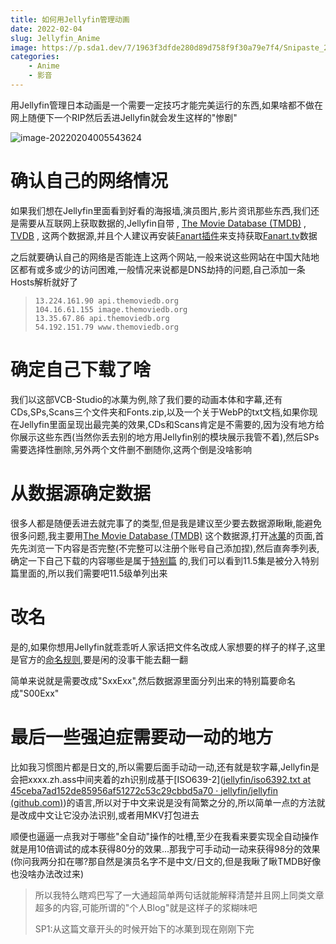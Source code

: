 ```yaml
---
title: 如何用Jellyfin管理动画
date: 2022-02-04
slug: Jellyfin_Anime
image: https://p.sda1.dev/7/1963f3dfde280d89d758f9f30a79e7f4/Snipaste_2022-10-10_00-04-03.jpg
categories:
    - Anime
    - 影音
---
```


用Jellyfin管理日本动画是一个需要一定技巧才能完美运行的东西,如果啥都不做在网上随便下一个RIP然后丢进Jellyfin就会发生这样的"惨剧"

![image-20220204005543624](https://s2.loli.net/2022/02/04/lX9pxfKzsGBbmvk.png)

# 确认自己的网络情况

如果我们想在Jellyfin里面看到好看的海报墙,演员图片,影片资讯那些东西,我们还是需要从互联网上获取数据的,Jellyfin自带 , [The Movie Database (TMDB)](https://www.themoviedb.org/?language=zh-CN) , [TVDB](https://thetvdb.com/) , 这两个数据源,并且个人建议再安装[Fanart插件](https://github.com/jellyfin/jellyfin-plugin-fanart)来支持获取[Fanart.tv](https://fanart.tv/)数据

之后就要确认自己的网络是否能连上这两个网站,一般来说这些网站在中国大陆地区都有或多或少的访问困难,一般情况来说都是DNS劫持的问题,自己添加一条Hosts解析就好了

> ```text
> 13.224.161.90 api.themoviedb.org
> 104.16.61.155 image.themoviedb.org
> 13.35.67.86 api.themoviedb.org
> 54.192.151.79 www.themoviedb.org
> ```

# 确定自己下载了啥

我们以这部VCB-Studio的冰菓为例,除了我们要的动画本体和字幕,还有CDs,SPs,Scans三个文件夹和Fonts.zip,以及一个关于WebP的txt文档,如果你现在Jellyfin里面呈现出最完美的效果,CDs和Scans肯定是不需要的,因为没有地方给你展示这些东西(当然你丢去别的地方用Jellyfin别的模块展示我管不着),然后SPs需要选择性删除,另外两个文件删不删随你,这两个倒是没啥影响

# 从数据源确定数据

很多人都是随便丢进去就完事了的类型,但是我是建议至少要去数据源瞅瞅,能避免很多问题,我主要用[The Movie Database (TMDB)](https://www.themoviedb.org/?language=zh-CN) 这个数据源,打开[冰菓](https://www.themoviedb.org/tv/65329)的页面,首先先浏览一下内容是否完整(不完整可以注册个账号自己添加捏),然后直奔季列表,确定一下自己下载的内容哪些是属于[特别篇](https://www.themoviedb.org/tv/65329/season/0) 的,我们可以看到11.5集是被分入特别篇里面的,所以我们需要吧11.5级单列出来

# 改名

是的,如果你想用Jellyfin就乖乖听人家话把文件名改成人家想要的样子的样子,这里是官方的[命名规则](https://docs.jellyfin.org/general/server/media/shows.html),要是闲的没事干能去翻一翻

简单来说就是需要改成"SxxExx",然后数据源里面分列出来的特别篇要命名成"S00Exx"

# 最后一些强迫症需要动一动的地方

比如我习惯图片都是日文的,所以需要后面手动动一动,还有就是软字幕,Jellyfin是会把xxxx.zh.ass中间夹着的zh识别成基于[ISO639-2]([jellyfin/iso6392.txt at 45ceba7ad152de85956af51272c53c29cbbd5a70 · jellyfin/jellyfin (github.com)](https://github.com/jellyfin/jellyfin/blob/45ceba7ad152de85956af51272c53c29cbbd5a70/Emby.Server.Implementations/Localization/iso6392.txt))的语言,所以对于中文来说是没有简繁之分的,所以简单一点的方法就是改成中文让它没办法识别,或者用MKV打包进去

顺便也逼逼一点我对于哪些"全自动"操作的吐槽,至少在我看来要实现全自动操作就是用10倍调试的成本获得80分的效果...那我宁可手动动一动来获得98分的效果(你问我两分扣在哪?那自然是演员名字不是中文/日文的,但是我瞅了瞅TMDB好像也没啥办法改过来)



> 所以我特么瞎鸡巴写了一大通超简单两句话就能解释清楚并且网上同类文章超多的内容,可能所谓的"个人Blog"就是这样子的浆糊味吧
>
> SP1:从这篇文章开头的时候开始下的冰菓到现在刚刚下完

